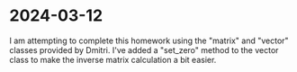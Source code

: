 # 2024-03-12

I am attempting to complete this homework using the "matrix" and "vector" classes provided by Dmitri. I've added a "set_zero" method to the vector class to make the inverse matrix calculation a bit easier.
